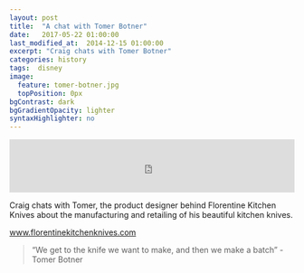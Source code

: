 ```yaml
---
layout: post
title:  "A chat with Tomer Botner"
date:   2017-05-22 01:00:00
last_modified_at:  2014-12-15 01:00:00
excerpt: "Craig chats with Tomer Botner"
categories: history
tags:  disney
image:
  feature: tomer-botner.jpg
  topPosition: 0px
bgContrast: dark
bgGradientOpacity: lighter
syntaxHighlighter: no
---
```



<iframe frameborder='0' height='94px' scrolling='no' seamless src='https://simplecast.com/e/70284?style=medium-light' width='100%'></iframe>

Craig chats with Tomer, the product designer behind Florentine Kitchen Knives about the manufacturing and retailing of his beautiful kitchen knives.

 <a href="https://florentinekitchenknives.com" target="_blank">www.florentinekitchenknives.com</a> 

<blockquote class="largeQuote">“We get to the knife we want to make, and then we make a batch” - Tomer Botner</blockquote>





